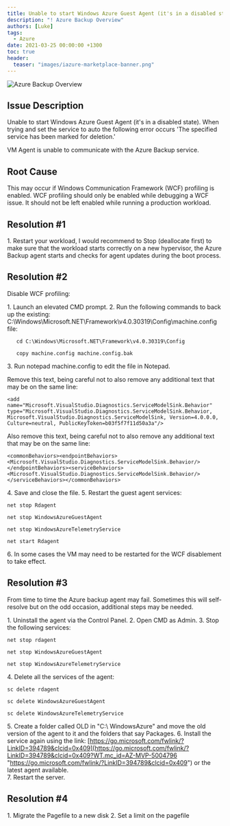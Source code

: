```yaml
---
title: Unable to start Windows Azure Guest Agent (it's in a disabled state)
description: "! Azure Backup Overview"
authors: [Luke]
tags:
  - Azure
date: 2021-03-25 00:00:00 +1300
toc: true
header: 
  teaser: "images/iazure-marketplace-banner.png"
---
```

![Azure Backup Overview](https://csharpcorner.azureedge.net/article/an-overview-of-azure-backup/Images/An%20Overview%20Of%20Azure%20Backup01.png)

## Issue Description

Unable to start Windows Azure Guest Agent (it's in a disabled state). When trying and set the service to auto the following error occurs 'The specified service has been marked for deletion.'

VM Agent is unable to communicate with the Azure Backup service.

## Root Cause

This may occur if Windows Communication Framework (WCF) profiling is enabled. WCF profiling should only be enabled while debugging a WCF issue. It should not be left enabled while running a production workload.

## Resolution #1

1\. Restart your workload, I would recommend to Stop (deallocate first) to make sure that the workload starts correctly on a new hypervisor, the Azure Backup agent starts and checks for agent updates during the boot process.

## Resolution #2

Disable WCF profiling:

1\. Launch an elevated CMD prompt.
2\. Run the following commands to back up the existing: C:\\Windows\\Microsoft.NET\\Framework\\v4.0.30319\\Config\\machine.config file:

       cd C:\Windows\Microsoft.NET\Framework\v4.0.30319\Config

       copy machine.config machine.config.bak
3\. Run notepad machine.config to edit the file in Notepad.

Remove this text, being careful not to also remove any additional text that may be on the same line:

    <add name="Microsoft.VisualStudio.Diagnostics.ServiceModelSink.Behavior" type="Microsoft.VisualStudio.Diagnostics.ServiceModelSink.Behavior, Microsoft.VisualStudio.Diagnostics.ServiceModelSink, Version=4.0.0.0, Culture=neutral, PublicKeyToken=b03f5f7f11d50a3a"/>

Also remove this text, being careful not to also remove any additional text that may be on the same line:

    <commonBehaviors><endpointBehaviors><Microsoft.VisualStudio.Diagnostics.ServiceModelSink.Behavior/></endpointBehaviors><serviceBehaviors><Microsoft.VisualStudio.Diagnostics.ServiceModelSink.Behavior/></serviceBehaviors></commonBehaviors>

4\. Save and close the file.
5\. Restart the guest agent services:

    net stop Rdagent
    
    net stop WindowsAzureGuestAgent
    
    net stop WindowsAzureTelemetryService
    
    net start Rdagent

6\. In some cases the VM may need to be restarted for the WCF disablement to take effect.

## Resolution #3

From time to time the Azure backup agent may fail. Sometimes this will self-resolve but on the odd occasion, additional steps may be needed.

1\. Uninstall the agent via the Control Panel.
2\. Open CMD as Admin.
3\. Stop the following services:

    net stop rdagent
    
    net stop WindowsAzureGuestAgent
    
    net stop WindowsAzureTelemetryService 

4\. Delete all the services of the agent:

    sc delete rdagent
    
    sc delete WindowsAzureGuestAgent
    
    sc delete WindowsAzureTelemetryService 
   
5\. Create a folder called OLD in "C:\ WindowsAzure" and move the old version of the agent to it and the folders that say Packages.
6\. Install the service again using the link: [https://go.microsoft.com/fwlink/?LinkID=394789&clcid=0x409](https://go.microsoft.com/fwlink/?LinkID=394789&clcid=0x409?WT.mc_id=AZ-MVP-5004796 "https://go.microsoft.com/fwlink/?LinkID=394789&clcid=0x409") or the latest agent available.  
7\. Restart the server.

## Resolution #4

1\. Migrate the Pagefile to a new disk
2\. Set a limit on the pagefile
